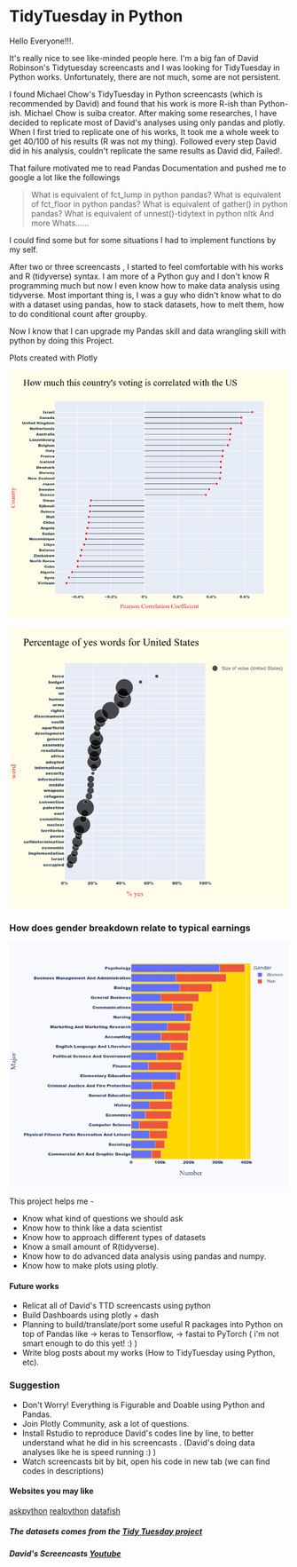 # TidyTuesday in Python





Hello Everyone!!!. 

   It's really nice to see like-minded people here. I'm a big fan of David Robinson's Tidytuesday screencasts and I was looking for TidyTuesday in Python works. Unfortunately, there are not much, some are not persistent.
        
   I found Michael Chow's TidyTuesday in Python screencasts (which is recommended by David) and found that his work is more R-ish than Python-ish. Michael Chow is suiba creator.  After making some researches, I have decided to replicate most of David's analyses using only pandas and plotly.
When I first tried to replicate one of his works, It took me a whole week to get 40/100 of his results (R was not my thing). Followed every step David did in his analysis, couldn't replicate the same results as David did, Failed!.

  That failure motivated me to read Pandas Documentation and pushed me to google a lot like the followings
  
  > What is equivalent of fct_lump in python pandas?
  > What is equivalent of fct_floor in python pandas?
  > What is equivalent of gather() in python pandas?
  > What is equivalent of unnest()-tidytext in python nltk
  > And more Whats...... 
  
  I could find some but for some situations I had to implement functions by my self.
  
After two or three screencasts , I started to feel comfortable with his works and R (tidyverse) syntax. I am more of a Python guy and I don't know R programming much but now I even know how to make data analysis using tidyverse. Most important thing is, I was a guy who didn't know what to do with a dataset using pandas, how to stack datasets, how to melt them, how to do conditional count after groupby.

Now I know that I can upgrade my Pandas skill and data wrangling skill with python by doing this Project.

Plots created with Plotly

![alt text](https://github.com/waiyanps/TidyTuesday-Python/blob/main/newplot%20(2).png)

![alt text](https://github.com/waiyanps/TidyTuesday-Python/blob/main/newplot%20(3).png)


### How does gender breakdown relate to typical earnings

![alt text](https://github.com/waiyanps/TidyTuesday-Python/blob/main/newplot%20(1).png)



This project helps me -

- Know what kind of questions we should ask
- Know how to think like a data scientist
- Know how to approach different types of datasets
- Know a small amount of R(tidyverse).
- Know how to do advanced data analysis using pandas and numpy.
- Know how to make plots using plotly.


#### Future works

- Relicat all of David's TTD screencasts using python
- Build Dashboards using plotly + dash
- Planning to build/translate/port some useful R packages into Python on top of Pandas like
-> keras to Tensorflow,
-> fastai to PyTorch ( i'm not smart enough to do this yet! :) )
- Write blog posts about my works (How to TidyTuesday using Python, etc).


### Suggestion
- Don't Worry! Everything is Figurable and Doable using Python and Pandas.
- Join Plotly Community, ask a lot of questions.
- Install Rstudio to reproduce David's codes line by line, to better understand what he did in his screencasts . (David's doing data analyses like he is speed running :) )
- Watch screencasts bit by bit, open his code in new tab (we can find codes in descriptions)

#### Websites you may like

[askpython](https://www.askpython.com/)
[realpython](https://realpython.com/)
[datafish](https://datatofish.com/)

##### The datasets comes from the [Tidy Tuesday project](https://github.com/rfordatascience/tidytuesday)
##### David's Screencasts [Youtube](https://github.com/dgrtwo/data-screencasts)



